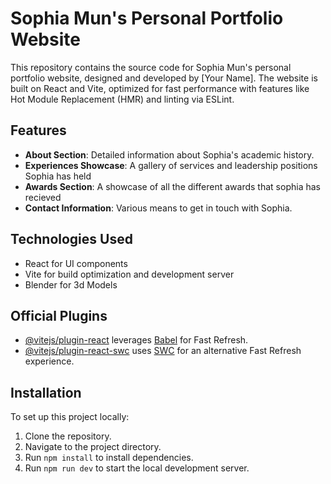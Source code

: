# Sophia Mun's Personal Portfolio Website

This repository contains the source code for Sophia Mun's personal portfolio website, designed and developed by [Your Name]. The website is built on React and Vite, optimized for fast performance with features like Hot Module Replacement (HMR) and linting via ESLint.

## Features

- **About Section**: Detailed information about Sophia's academic history.
- **Experiences Showcase**: A gallery of services and leadership positions Sophia has held
- **Awards Section**: A showcase of all the different awards that sophia has recieved
- **Contact Information**: Various means to get in touch with Sophia.

## Technologies Used

- React for UI components
- Vite for build optimization and development server
- Blender for 3d Models

## Official Plugins

- [@vitejs/plugin-react](https://github.com/vitejs/vite-plugin-react/blob/main/packages/plugin-react/README.md) leverages [Babel](https://babeljs.io/) for Fast Refresh.
- [@vitejs/plugin-react-swc](https://github.com/vitejs/vite-plugin-react-swc) uses [SWC](https://swc.rs/) for an alternative Fast Refresh experience.

## Installation

To set up this project locally:

1. Clone the repository.
2. Navigate to the project directory.
3. Run `npm install` to install dependencies.
4. Run `npm run dev` to start the local development server.
